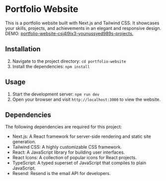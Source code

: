# Portfolio Website

This is a portfolio website built with Next.js and Tailwind CSS. It showcases your skills, projects, and achievements in an elegant and responsive design.
DEMO: [portfolio-website-csj4l9ix3-younussyed989s-projects.
](https://portfolio-website-sooty-eta-60.vercel.app/)
## Installation
2. Navigate to the project directory: `cd portfolio-website`
3. Install the dependencies: `npm install`

## Usage

1. Start the development server: `npm run dev`
2. Open your browser and visit `http://localhost:3000` to view the website.

## Dependencies

The following dependencies are required for this project:

- Next.js: A React framework for server-side rendering and static site generation.
- Tailwind CSS: A highly customizable CSS framework.
- React: A JavaScript library for building user interfaces.
- React Icons: A collection of popular icons for React projects.
- TypeScript: A typed superset of JavaScript that compiles to plain JavaScript.
- Resend: Resend is the email API for developers.
